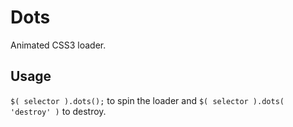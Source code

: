 Dots
====

Animated CSS3 loader.

Usage
-----

`$( selector ).dots();` to spin the loader and `$( selector ).dots( 'destroy' )` to destroy.